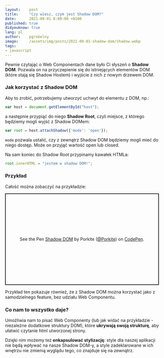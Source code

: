 ```yaml
---
layout:    post
title:     "Czy wiesz, czym jest Shadow DOM?"
date:      2021-09-01 8:00:00 +0100
published: true
didyouknow: true
lang: pl
author:    pgrobelny
image:     /assets/img/posts/2021-09-01-shadow-dom/shadow.webp
tags:
- javascript
---
```

Pewnie czytając o Web Componentach dane było Ci słyszeń o **Shadow DOM**. Pozwala on na przyczepienie się do istniejących elementów DOM (które stają się Shadow Hostem) i wyjście z nich z nowym drzewem DOM.

### Jak korzystać z Shadow DOM
Aby to zrobić, potrzebujemy utworzyć uchwyt do elementu z DOM, np.:

```javascript
var host = document.getElementById("host");
```

a następnie przypiąć do niego **Shadow Root**, czyli miejsce, z którego będziemy mogli wyjść z Shadow DOMem:

```javascript
var root = host.attachShadow({'mode': 'open'});
```

`mode` pozwala ustalić, czy z zewnątrz Shadow DOM będziemy mogli mieć do niego dostęp. Może on przyjąć wartość open lub closed.

Na sam koniec do Shadow Root przypinamy kawałek HTMLa:

```javascript
root.innerHTML = "jestem w shadow DOM!";
```

### Przykład
Całość można zobaczyć na przykładzie:
<p class="codepen" data-height="400" data-default-tab="html,result" data-slug-hash="abWLrwm" data-user="Porkite" style="height: 300px; box-sizing: border-box; display: flex; align-items: center; justify-content: center; border: 2px solid; margin: 1em 0; padding: 1em;">
  <span>See the Pen <a href="https://codepen.io/Porkite/pen/abWLrwm">
  Shadow DOM</a> by Porkite (<a href="https://codepen.io/Porkite">@Porkite</a>)
  on <a href="https://codepen.io">CodePen</a>.</span>
</p>
<script async src="https://cpwebassets.codepen.io/assets/embed/ei.js"></script>

Przykład ten pokazuje również, że z Shadow DOM można korzystać jako z samodzielnego feature, bez udziału Web Componentu.

### Co nam to wszystko daje? 
Umożliwia nam to pisać Web Componenty (lub jak widać na przykładzie - niezależne dodatkowe struktury DOM), które **ukrywają swoją strukturę**, aby ułatwić czytanie html utworzonej strony. 

Dzięki nim możemy też **enkapsulować stylizację**: style dla naszej aplikacji nie będą wpływać na nasze Shadow DOM-y, a style zadeklarowane w ich wnętrzu nie zmienią wyglądu tego, co znajduje się na zewnątrz.
